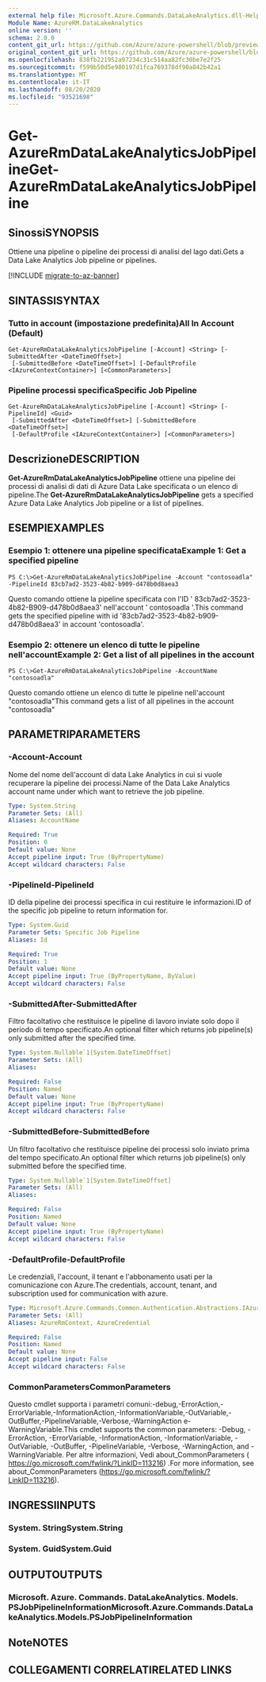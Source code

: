 ```yaml
---
external help file: Microsoft.Azure.Commands.DataLakeAnalytics.dll-Help.xml
Module Name: AzureRM.DataLakeAnalytics
online version: ''
schema: 2.0.0
content_git_url: https://github.com/Azure/azure-powershell/blob/preview/src/ResourceManager/DataLakeAnalytics/Commands.DataLakeAnalytics/help/Get-AzureRmDataLakeAnalyticsJobPipeline.md
original_content_git_url: https://github.com/Azure/azure-powershell/blob/preview/src/ResourceManager/DataLakeAnalytics/Commands.DataLakeAnalytics/help/Get-AzureRmDataLakeAnalyticsJobPipeline.md
ms.openlocfilehash: 838fb221952a97234c31c514aa82fc30be7e2f25
ms.sourcegitcommit: f599b50d5e980197d1fca769378df90a842b42a1
ms.translationtype: MT
ms.contentlocale: it-IT
ms.lasthandoff: 08/20/2020
ms.locfileid: "93521698"
---
```

# <span data-ttu-id="faee5-101">Get-AzureRmDataLakeAnalyticsJobPipeline</span><span class="sxs-lookup"><span data-stu-id="faee5-101">Get-AzureRmDataLakeAnalyticsJobPipeline</span></span>

## <span data-ttu-id="faee5-102">Sinossi</span><span class="sxs-lookup"><span data-stu-id="faee5-102">SYNOPSIS</span></span>
<span data-ttu-id="faee5-103">Ottiene una pipeline o pipeline dei processi di analisi del lago dati.</span><span class="sxs-lookup"><span data-stu-id="faee5-103">Gets a Data Lake Analytics Job pipeline or pipelines.</span></span>

[!INCLUDE [migrate-to-az-banner](../../includes/migrate-to-az-banner.md)]

## <span data-ttu-id="faee5-104">SINTASSI</span><span class="sxs-lookup"><span data-stu-id="faee5-104">SYNTAX</span></span>

### <span data-ttu-id="faee5-105">Tutto in account (impostazione predefinita)</span><span class="sxs-lookup"><span data-stu-id="faee5-105">All In Account (Default)</span></span>
```
Get-AzureRmDataLakeAnalyticsJobPipeline [-Account] <String> [-SubmittedAfter <DateTimeOffset>]
 [-SubmittedBefore <DateTimeOffset>] [-DefaultProfile <IAzureContextContainer>] [<CommonParameters>]
```

### <span data-ttu-id="faee5-106">Pipeline processi specifica</span><span class="sxs-lookup"><span data-stu-id="faee5-106">Specific Job Pipeline</span></span>
```
Get-AzureRmDataLakeAnalyticsJobPipeline [-Account] <String> [-PipelineId] <Guid>
 [-SubmittedAfter <DateTimeOffset>] [-SubmittedBefore <DateTimeOffset>]
 [-DefaultProfile <IAzureContextContainer>] [<CommonParameters>]
```

## <span data-ttu-id="faee5-107">Descrizione</span><span class="sxs-lookup"><span data-stu-id="faee5-107">DESCRIPTION</span></span>
<span data-ttu-id="faee5-108">**Get-AzureRmDataLakeAnalyticsJobPipeline** ottiene una pipeline dei processi di analisi di dati di Azure Data Lake specificata o un elenco di pipeline.</span><span class="sxs-lookup"><span data-stu-id="faee5-108">The **Get-AzureRmDataLakeAnalyticsJobPipeline** gets a specified Azure Data Lake Analytics Job pipeline or a list of pipelines.</span></span>

## <span data-ttu-id="faee5-109">ESEMPI</span><span class="sxs-lookup"><span data-stu-id="faee5-109">EXAMPLES</span></span>

### <span data-ttu-id="faee5-110">Esempio 1: ottenere una pipeline specificata</span><span class="sxs-lookup"><span data-stu-id="faee5-110">Example 1: Get a specified pipeline</span></span>
```
PS C:\>Get-AzureRmDataLakeAnalyticsJobPipeline -Account "contosoadla" -PipelineId 83cb7ad2-3523-4b82-b909-d478b0d8aea3
```

<span data-ttu-id="faee5-111">Questo comando ottiene la pipeline specificata con l'ID ' 83cb7ad2-3523-4b82-B909-d478b0d8aea3' nell'account ' contosoadla '.</span><span class="sxs-lookup"><span data-stu-id="faee5-111">This command gets the specified pipeline with id '83cb7ad2-3523-4b82-b909-d478b0d8aea3' in account 'contosoadla'.</span></span>

### <span data-ttu-id="faee5-112">Esempio 2: ottenere un elenco di tutte le pipeline nell'account</span><span class="sxs-lookup"><span data-stu-id="faee5-112">Example 2: Get a list of all pipelines in the account</span></span>
```
PS C:\>Get-AzureRmDataLakeAnalyticsJobPipeline -AccountName "contosoadla"
```

<span data-ttu-id="faee5-113">Questo comando ottiene un elenco di tutte le pipeline nell'account "contosoadla"</span><span class="sxs-lookup"><span data-stu-id="faee5-113">This command gets a list of all pipelines in the account "contosoadla"</span></span>

## <span data-ttu-id="faee5-114">PARAMETRI</span><span class="sxs-lookup"><span data-stu-id="faee5-114">PARAMETERS</span></span>

### <span data-ttu-id="faee5-115">-Account</span><span class="sxs-lookup"><span data-stu-id="faee5-115">-Account</span></span>
<span data-ttu-id="faee5-116">Nome del nome dell'account di data Lake Analytics in cui si vuole recuperare la pipeline dei processi.</span><span class="sxs-lookup"><span data-stu-id="faee5-116">Name of the Data Lake Analytics account name under which want to retrieve the job pipeline.</span></span>

```yaml
Type: System.String
Parameter Sets: (All)
Aliases: AccountName

Required: True
Position: 0
Default value: None
Accept pipeline input: True (ByPropertyName)
Accept wildcard characters: False
```

### <span data-ttu-id="faee5-117">-PipelineId</span><span class="sxs-lookup"><span data-stu-id="faee5-117">-PipelineId</span></span>
<span data-ttu-id="faee5-118">ID della pipeline dei processi specifica in cui restituire le informazioni.</span><span class="sxs-lookup"><span data-stu-id="faee5-118">ID of the specific job pipeline to return information for.</span></span>

```yaml
Type: System.Guid
Parameter Sets: Specific Job Pipeline
Aliases: Id

Required: True
Position: 1
Default value: None
Accept pipeline input: True (ByPropertyName, ByValue)
Accept wildcard characters: False
```

### <span data-ttu-id="faee5-119">-SubmittedAfter</span><span class="sxs-lookup"><span data-stu-id="faee5-119">-SubmittedAfter</span></span>
<span data-ttu-id="faee5-120">Filtro facoltativo che restituisce le pipeline di lavoro inviate solo dopo il periodo di tempo specificato.</span><span class="sxs-lookup"><span data-stu-id="faee5-120">An optional filter which returns job pipeline(s) only submitted after the specified time.</span></span>

```yaml
Type: System.Nullable`1[System.DateTimeOffset]
Parameter Sets: (All)
Aliases: 

Required: False
Position: Named
Default value: None
Accept pipeline input: True (ByPropertyName)
Accept wildcard characters: False
```

### <span data-ttu-id="faee5-121">-SubmittedBefore</span><span class="sxs-lookup"><span data-stu-id="faee5-121">-SubmittedBefore</span></span>
<span data-ttu-id="faee5-122">Un filtro facoltativo che restituisce pipeline dei processi solo inviato prima del tempo specificato.</span><span class="sxs-lookup"><span data-stu-id="faee5-122">An optional filter which returns job pipeline(s) only submitted before the specified time.</span></span>

```yaml
Type: System.Nullable`1[System.DateTimeOffset]
Parameter Sets: (All)
Aliases: 

Required: False
Position: Named
Default value: None
Accept pipeline input: True (ByPropertyName)
Accept wildcard characters: False
```

### <span data-ttu-id="faee5-123">-DefaultProfile</span><span class="sxs-lookup"><span data-stu-id="faee5-123">-DefaultProfile</span></span>
<span data-ttu-id="faee5-124">Le credenziali, l'account, il tenant e l'abbonamento usati per la comunicazione con Azure.</span><span class="sxs-lookup"><span data-stu-id="faee5-124">The credentials, account, tenant, and subscription used for communication with azure.</span></span>

```yaml
Type: Microsoft.Azure.Commands.Common.Authentication.Abstractions.IAzureContextContainer
Parameter Sets: (All)
Aliases: AzureRmContext, AzureCredential

Required: False
Position: Named
Default value: None
Accept pipeline input: False
Accept wildcard characters: False
```

### <span data-ttu-id="faee5-125">CommonParameters</span><span class="sxs-lookup"><span data-stu-id="faee5-125">CommonParameters</span></span>
<span data-ttu-id="faee5-126">Questo cmdlet supporta i parametri comuni:-debug,-ErrorAction,-ErrorVariable,-InformationAction,-InformationVariable,-OutVariable,-OutBuffer,-PipelineVariable,-Verbose,-WarningAction e-WarningVariable.</span><span class="sxs-lookup"><span data-stu-id="faee5-126">This cmdlet supports the common parameters: -Debug, -ErrorAction, -ErrorVariable, -InformationAction, -InformationVariable, -OutVariable, -OutBuffer, -PipelineVariable, -Verbose, -WarningAction, and -WarningVariable.</span></span> <span data-ttu-id="faee5-127">Per altre informazioni, Vedi about_CommonParameters ( https://go.microsoft.com/fwlink/?LinkID=113216) .</span><span class="sxs-lookup"><span data-stu-id="faee5-127">For more information, see about_CommonParameters (https://go.microsoft.com/fwlink/?LinkID=113216).</span></span>

## <span data-ttu-id="faee5-128">INGRESSI</span><span class="sxs-lookup"><span data-stu-id="faee5-128">INPUTS</span></span>

### <span data-ttu-id="faee5-129">System. String</span><span class="sxs-lookup"><span data-stu-id="faee5-129">System.String</span></span>

### <span data-ttu-id="faee5-130">System. Guid</span><span class="sxs-lookup"><span data-stu-id="faee5-130">System.Guid</span></span>

## <span data-ttu-id="faee5-131">OUTPUT</span><span class="sxs-lookup"><span data-stu-id="faee5-131">OUTPUTS</span></span>

### <span data-ttu-id="faee5-132">Microsoft. Azure. Commands. DataLakeAnalytics. Models. PSJobPipelineInformation</span><span class="sxs-lookup"><span data-stu-id="faee5-132">Microsoft.Azure.Commands.DataLakeAnalytics.Models.PSJobPipelineInformation</span></span>

## <span data-ttu-id="faee5-133">Note</span><span class="sxs-lookup"><span data-stu-id="faee5-133">NOTES</span></span>

## <span data-ttu-id="faee5-134">COLLEGAMENTI CORRELATI</span><span class="sxs-lookup"><span data-stu-id="faee5-134">RELATED LINKS</span></span>

